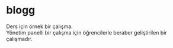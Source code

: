 # blogg
Ders için örnek bir çalışma.<br/>
Yönetim panelli bir çalışma için öğrencilerle beraber geliştirilen bir çalışmadır.
